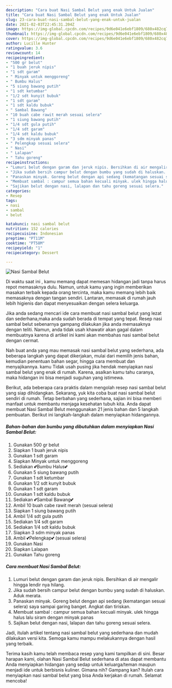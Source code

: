 ```yaml
---
description: "Cara buat Nasi Sambal Belut yang enak Untuk Jualan"
title: "Cara buat Nasi Sambal Belut yang enak Untuk Jualan"
slug: 23-cara-buat-nasi-sambal-belut-yang-enak-untuk-jualan
date: 2021-02-03T22:45:31.204Z
image: https://img-global.cpcdn.com/recipes/9d6e041e6ebf1809/680x482cq70/nasi-sambal-belut-foto-resep-utama.jpg
thumbnail: https://img-global.cpcdn.com/recipes/9d6e041e6ebf1809/680x482cq70/nasi-sambal-belut-foto-resep-utama.jpg
cover: https://img-global.cpcdn.com/recipes/9d6e041e6ebf1809/680x482cq70/nasi-sambal-belut-foto-resep-utama.jpg
author: Lucille Hunter
ratingvalue: 3.6
reviewcount: 14
recipeingredient:
- "500 gr belut"
- "1 buah jeruk nipis"
- "1 sdt garam"
- " Minyak untuk menggoreng"
- " Bumbu Halus"
- "5 siung bawang putih"
- "1 sdt ketumbar"
- "1/2 sdt kunyit bubuk"
- "1 sdt garam"
- "1 sdt kaldu bubuk"
- " Sambal Bawang"
- "10 buah cabe rawit merah sesuai selera"
- "1 siung bawang putih"
- "1/4 sdt gula putih"
- "1/4 sdt garam"
- "1/4 sdt kaldu bubuk"
- "3 sdm minyak panas"
- " Pelengkap sesuai selera"
- " Nasi"
- " Lalapan"
- " Tahu goreng"
recipeinstructions:
- "Lumuri belut dengan garam dan jeruk nipis. Bersihkan di air mengalir hingga lendir nya hilang."
- "Jika sudah bersih campur belut dengan bumbu yang sudah di haluskan. Aduk merata."
- "Panaskan minyak. Goreng belut dengan api sedang (kematangan sesuai selera) saya sampai garing banget. Angkat dan tiriskan."
- "Membuat sambal : campur semua bahan kecuali minyak. ulek hingga halus lalu siram dengan minyak panas"
- "Sajikan belut dengan nasi, lalapan dan tahu goreng sesuai selera."
categories:
- Resep
tags:
- nasi
- sambal
- belut

katakunci: nasi sambal belut 
nutrition: 152 calories
recipecuisine: Indonesian
preptime: "PT11M"
cooktime: "PT58M"
recipeyield: "1"
recipecategory: Dessert

---
```



![Nasi Sambal Belut](https://img-global.cpcdn.com/recipes/9d6e041e6ebf1809/680x482cq70/nasi-sambal-belut-foto-resep-utama.jpg)

Di waktu  saat ini , kamu memang dapat memesan hidangan jadi tanpa harus repot memasaknya dulu. Namun, untuk kamu yang ingin memberikan masakan terbaik kepada orang tercinta, maka kamu memang lebih baik memasaknya dengan tangan sendiri. Lantaran, memasak di rumah jauh lebih higienis dan dapat menyesuaikan dengan selera keluarga.

Jika anda sedang mencari ide cara membuat nasi sambal belut yang lezat dan sederhana,maka anda sudah berada di tempat yang tepat. Resep nasi sambal belut  sebenarnya gampang dilakukan jika anda memasaknya dengan teliti. Namun, anda tidak usah khawatir akan gagal dalam membuatnya 
karena di artikel ini kami akan membahas nasi sambal belut dengan cermat.  



Nah buat anda yang mau memasak nasi sambal belut yang sederhana, ada beberapa langkah yang dapat dikerjakan, mulai dari memilih jenis bahan, kemudian penentuan bahan segar, hingga cara membuat dan menyajikannya. kamu Tidak usah pusing jika hendak menyiapkan nasi sambal belut yang enak di rumah. Karena, asalkan kamu  tahu caranya, maka hidangan ini bisa menjadi suguhan yang istimewa.

Berikut, ada beberapa cara praktis  dalam mengolah resep nasi sambal belut yang siap dihidangkan. Sekarang, yuk kita coba buat nasi sambal belut sendiri di rumah. Tetap berbahan yang sederhana, sajian ini bisa memberi manfaat untuk membantu menjaga kesehatan tubuh kita. Anda dapat membuat Nasi Sambal Belut menggunakan 21 jenis bahan dan 5 langkah pembuatan. Berikut ini langkah-langkah dalam menyiapkan hidangannya.

<!--inarticleads1-->

##### Bahan-bahan dan bumbu yang dibutuhkan dalam menyiapkan Nasi Sambal Belut:

1. Gunakan 500 gr belut
1. Siapkan 1 buah jeruk nipis
1. Gunakan 1 sdt garam
1. Siapkan  Minyak untuk menggoreng
1. Sediakan  💕Bumbu Halus💕
1. Gunakan 5 siung bawang putih
1. Gunakan 1 sdt ketumbar
1. Gunakan 1/2 sdt kunyit bubuk
1. Gunakan 1 sdt garam
1. Gunakan 1 sdt kaldu bubuk
1. Sediakan  💕Sambal Bawang💕
1. Ambil 10 buah cabe rawit merah (sesuai selera)
1. Siapkan 1 siung bawang putih
1. Ambil 1/4 sdt gula putih
1. Sediakan 1/4 sdt garam
1. Sediakan 1/4 sdt kaldu bubuk
1. Siapkan 3 sdm minyak panas
1. Ambil  💕Pelengkap💕 (sesuai selera)
1. Gunakan  Nasi
1. Siapkan  Lalapan
1. Gunakan  Tahu goreng




<!--inarticleads2-->

##### Cara membuat Nasi Sambal Belut:

1. Lumuri belut dengan garam dan jeruk nipis. Bersihkan di air mengalir hingga lendir nya hilang.
1. Jika sudah bersih campur belut dengan bumbu yang sudah di haluskan. Aduk merata.
1. Panaskan minyak. Goreng belut dengan api sedang (kematangan sesuai selera) saya sampai garing banget. Angkat dan tiriskan.
1. Membuat sambal : campur semua bahan kecuali minyak. ulek hingga halus lalu siram dengan minyak panas
1. Sajikan belut dengan nasi, lalapan dan tahu goreng sesuai selera.




Jadi, itulah artikel tentang  nasi sambal belut  yang sederhana dan mudah dilakukan versi kita. Semoga kamu mampu melakukannya dengan hasil yang terbaik. 

Terima kasih kamu telah membaca resep yang kami tampilkan di sini. Besar harapan kami, olahan  Nasi Sambal Belut sederhana di atas dapat membantu Anda menyiapkan hidangan yang sedap untuk keluarga/teman maupun menjadi ide untuk berbisnis kuliner. Gimana nih? Gampang kan? Itulah cara menyiapkan nasi sambal belut yang bisa Anda kerjakan di rumah. Selamat mencoba!

